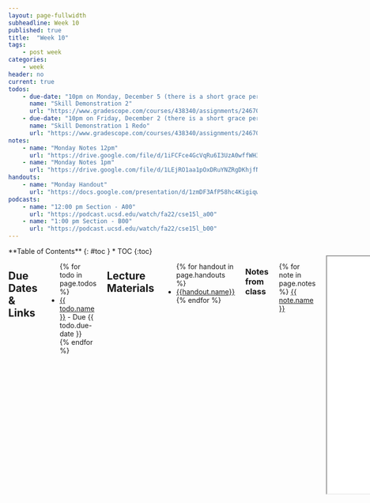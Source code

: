 ```yaml
---
layout: page-fullwidth
subheadline: Week 10
published: true
title:  "Week 10"
tags:
    - post week
categories:
    - week
header: no
current: true
todos:
    - due-date: "10pm on Monday, December 5 (there is a short grace period built into the Gradescope assignment until 11:59pm)"
      name: "Skill Demonstration 2"
      url: "https://www.gradescope.com/courses/438340/assignments/2467073"
    - due-date: "10pm on Friday, December 2 (there is a short grace period built into the Gradescope assignment until 11:59pm)"
      name: "Skill Demonstration 1 Redo"
      url: "https://www.gradescope.com/courses/438340/assignments/2467069"
notes:
    - name: "Monday Notes 12pm"
      url: "https://drive.google.com/file/d/1iFCFce4GcVqRu6I3UzA0wffWH3Yd1heW"
    - name: "Monday Notes 1pm"
      url: "https://drive.google.com/file/d/1LEjRO1aa1pOxDRuYNZRgDKhjfN0XZKD9"
handouts:
    - name: "Monday Handout"
      url: "https://docs.google.com/presentation/d/1zmDF3AfP58hc4KigiqwjqQKLAlirgZ8f1SBz4k-ZkZg/edit?usp=sharing"
podcasts:
    - name: "12:00 pm Section - A00"
      url: "https://podcast.ucsd.edu/watch/fa22/cse15l_a00"
    - name: "1:00 pm Section - B00"
      url: "https://podcast.ucsd.edu/watch/fa22/cse15l_b00"
---
```


<div class="row">
<div class="medium-4 medium-push-8 columns" markdown="1">
<div class="panel radius fixed-toc"  data-options="sticky_on:large" markdown="1">
**Table of Contents**
{: #toc }
*  TOC
{:toc}
</div>
</div><!-- /.medium-4.columns -->

<div class="medium-8 medium-pull-4 columns" markdown="1">

## Due Dates & Links
<ul>
{% for todo in page.todos %}
<li><a href="{{ todo.url }}">{{ todo.name }}</a> - Due {{ todo.due-date }}</li>
{% endfor %}
</ul>

## Lecture Materials
<ul>
{% for handout in page.handouts %}
<li><a href="{{handout.url}}">{{handout.name}}</a></li>
{% endfor %}
</ul>

### Notes from class
{% for note in page.notes %}
<a href="{{ note.url }}">{{ note.name }}</a>
<iframe src="{{ note.url }}/preview" width="640" height="480" allow="autoplay"></iframe>
{% endfor %}

### Links to Podcast
**Note:** Links will require you to log in as a UCSD student
<ul>
{% for link in page.podcasts %} 
<li><a href="{{link.url}}">{{link.name}}</a></li>
{% endfor %}
</ul>

### Submission
Upload your video to the “Skill Demonstration 2” assignment on Gradescope. This is due by 10pm on Monday, December 5 (there is a short grace period built into the Gradescope assignment until 11:59pm).

